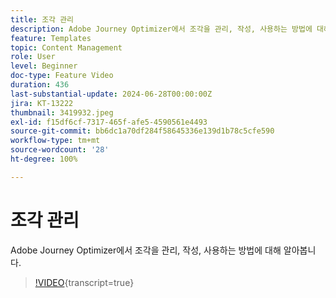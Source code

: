 ```yaml
---
title: 조각 관리
description: Adobe Journey Optimizer에서 조각을 관리, 작성, 사용하는 방법에 대해 알아봅니다.
feature: Templates
topic: Content Management
role: User
level: Beginner
doc-type: Feature Video
duration: 436
last-substantial-update: 2024-06-28T00:00:00Z
jira: KT-13222
thumbnail: 3419932.jpeg
exl-id: f15df6cf-7317-465f-afe5-4590561e4493
source-git-commit: bb6dc1a70df284f58645336e139d1b78c5cfe590
workflow-type: tm+mt
source-wordcount: '28'
ht-degree: 100%

---
```


# 조각 관리

Adobe Journey Optimizer에서 조각을 관리, 작성, 사용하는 방법에 대해 알아봅니다.

>[!VIDEO](https://video.tv.adobe.com/v/3419932/?learn=on){transcript=true}

